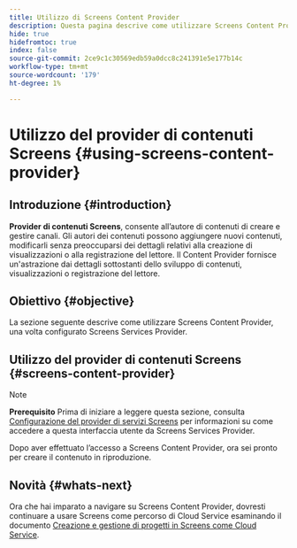 ```yaml
---
title: Utilizzo di Screens Content Provider
description: Questa pagina descrive come utilizzare Screens Content Provider per la creazione di contenuti.
hide: true
hidefromtoc: true
index: false
source-git-commit: 2ce9c1c30569edb59a0dcc8c241391e5e177b14c
workflow-type: tm+mt
source-wordcount: '179'
ht-degree: 1%

---
```



# Utilizzo del provider di contenuti Screens {#using-screens-content-provider}

## Introduzione {#introduction}

**Provider di contenuti Screens**, consente all’autore di contenuti di creare e gestire canali. Gli autori dei contenuti possono aggiungere nuovi contenuti, modificarli senza preoccuparsi dei dettagli relativi alla creazione di visualizzazioni o alla registrazione del lettore. Il Content Provider fornisce un&#39;astrazione dai dettagli sottostanti dello sviluppo di contenuti, visualizzazioni o registrazione del lettore.

## Obiettivo {#objective}

La sezione seguente descrive come utilizzare Screens Content Provider, una volta configurato Screens Services Provider.

## Utilizzo del provider di contenuti Screens {#screens-content-provider}

>[!NOTE]
>**Prerequisito**
>Prima di iniziare a leggere questa sezione, consulta [Configurazione del provider di servizi Screens](/help/screens-cloud/setting-up-project/setting-up-screens-services-provider.md) per informazioni su come accedere a questa interfaccia utente da Screens Services Provider.

Dopo aver effettuato l’accesso a Screens Content Provider, ora sei pronto per creare il contenuto in riproduzione.

## Novità {#whats-next}

Ora che hai imparato a navigare su Screens Content Provider, dovresti continuare a usare Screens come percorso di Cloud Service esaminando il documento [Creazione e gestione di progetti in Screens come Cloud Service](/help/screens-cloud/creating-content/creating-projects-screens-cloud.md).


